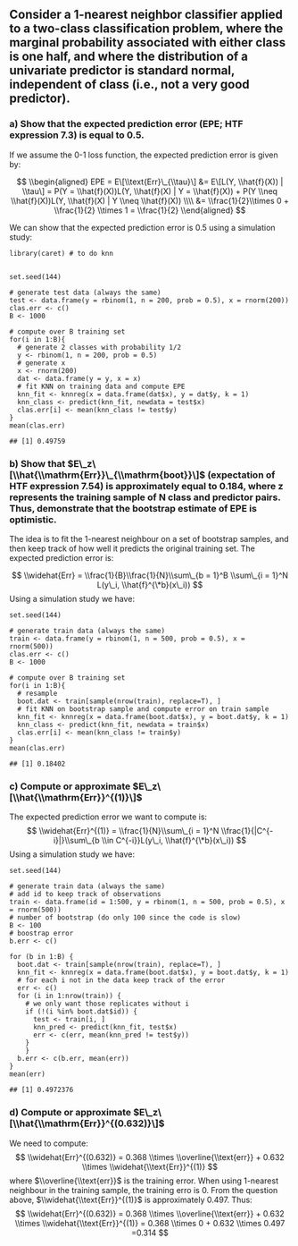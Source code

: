 Consider a 1-nearest neighbor classifier applied to a two-class classification problem, where the marginal probability associated with either class is one half, and where the distribution of a univariate predictor is standard normal, independent of class (i.e., not a very good predictor).
-------------------------------------------------------------------------------------------------------------------------------------------------------------------------------------------------------------------------------------------------------------------------------------------------

### a) Show that the expected prediction error (EPE; HTF expression 7.3) is equal to 0.5.

If we assume the 0-1 loss function, the expected prediction error is
given by:

$$
\\begin{aligned}
EPE = E\[\\text{Err}\_{\\tau}\] &= E\[L(Y, \\hat{f}(X)) | \\tau\] =  P(Y = \\hat{f}(X))L(Y, \\hat{f}(X) | Y = \\hat{f}(X)) + P(Y \\neq \\hat{f}(X))L(Y, \\hat{f}(X) | Y \\neq \\hat{f}(X)) \\\\
&= \\frac{1}{2}\\times 0 + \\frac{1}{2} \\times 1 = \\frac{1}{2}
\\end{aligned}
$$

We can show that the expected prediction error is 0.5 using a simulation
study:

    library(caret) # to do knn 


    set.seed(144)

    # generate test data (always the same)
    test <- data.frame(y = rbinom(1, n = 200, prob = 0.5), x = rnorm(200))
    clas.err <- c()
    B <- 1000

    # compute over B training set
    for(i in 1:B){
      # generate 2 classes with probability 1/2
      y <- rbinom(1, n = 200, prob = 0.5)
      # generate x
      x <- rnorm(200)
      dat <- data.frame(y = y, x = x)
      # fit KNN on training data and compute EPE
      knn_fit <- knnreg(x = data.frame(dat$x), y = dat$y, k = 1) 
      knn_class <- predict(knn_fit, newdata = test$x)
      clas.err[i] <- mean(knn_class != test$y)
    }
    mean(clas.err)

    ## [1] 0.49759

### b) Show that $E\_z\[\\hat{\\mathrm{Err}}\_{\\mathrm{boot}}\]$ (expectation of HTF expression 7.54) is approximately equal to 0.184, where z represents the training sample of N class and predictor pairs. Thus, demonstrate that the bootstrap estimate of EPE is optimistic.

The idea is to fit the 1-nearest neighbour on a set of bootstrap
samples, and then keep track of how well it predicts the original
training set. The expected prediction error is:

$$
\\widehat{Err} = \\frac{1}{B}\\frac{1}{N}\\sum\_{b = 1}^B \\sum\_{i = 1}^N L(y\_i, \\hat{f}^{\*b}(x\_i))
$$
 Using a simulation study we have:

    set.seed(144)

    # generate train data (always the same)
    train <- data.frame(y = rbinom(1, n = 500, prob = 0.5), x = rnorm(500))
    clas.err <- c()
    B <- 1000

    # compute over B training set
    for(i in 1:B){
      # resample
      boot.dat <- train[sample(nrow(train), replace=T), ]
      # fit KNN on bootstrap sample and compute error on train sample
      knn_fit <- knnreg(x = data.frame(boot.dat$x), y = boot.dat$y, k = 1) 
      knn_class <- predict(knn_fit, newdata = train$x)
      clas.err[i] <- mean(knn_class != train$y)
    }
    mean(clas.err)

    ## [1] 0.18402

### c) Compute or approximate $E\_z\[\\hat{\\mathrm{Err}}^{(1)}\]$

The expected prediction error we want to compute is:
$$
\\widehat{Err}^{(1)} = \\frac{1}{N}\\sum\_{i = 1}^N \\frac{1}{|C^{-i}|}\\sum\_{b \\in C^{-i}}L(y\_i, \\hat{f}^{\*b}(x\_i))
$$
 Using a simulation study we have:

    set.seed(144)

    # generate train data (always the same)
    # add id to keep track of observations
    train <- data.frame(id = 1:500, y = rbinom(1, n = 500, prob = 0.5), x = rnorm(500))
    # number of bootstrap (do only 100 since the code is slow)
    B <- 100
    # boostrap error
    b.err <- c()

    for (b in 1:B) {
      boot.dat <- train[sample(nrow(train), replace=T), ]
      knn_fit <- knnreg(x = data.frame(boot.dat$x), y = boot.dat$y, k = 1) 
      # for each i not in the data keep track of the error
      err <- c()
      for (i in 1:nrow(train)) { 
        # we only want those replicates without i
        if (!(i %in% boot.dat$id)) { 
          test <- train[i, ]
          knn_pred <- predict(knn_fit, test$x) 
          err <- c(err, mean(knn_pred != test$y)) 
        }
        }
      b.err <- c(b.err, mean(err))
    }
    mean(err)

    ## [1] 0.4972376

### d) Compute or approximate $E\_z\[\\hat{\\mathrm{Err}}^{(0.632)}\]$

We need to compute:
$$
\\widehat{Err}^{(0.632)} = 0.368 \\times \\overline{\\text{err}} + 0.632 \\times \\widehat{\\text{Err}}^{(1)}
$$
 where $\\overline{\\text{err}}$ is the training error. When using
1-nearest neighbour in the training sample, the training erro is 0. From
the question above, $\\widehat{\\text{Err}}^{(1)}$ is approximately
0.497. Thus:
$$
\\widehat{Err}^{(0.632)} = 0.368 \\times \\overline{\\text{err}} + 0.632 \\times \\widehat{\\text{Err}}^{(1)} = 0.368 \\times 0 + 0.632 \\times 0.497 =0.314
$$
